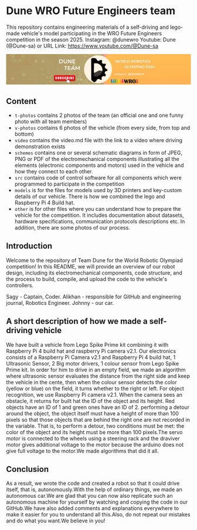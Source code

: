 Dune WRO Future Engineers team
====
This repository contains engineering materials of a self-driving and lego-made vehicle's model participating in the WRO Future Engineers competition in the season 2025.
Instagram: @dunewro
Youtube: Dune (@Dune-sa) 
or URL Link: https://www.youtube.com/@Dune-sa

![image alt](https://github.com/duneteam1/wro2024futureengineersduneteam/blob/main/channels4_banner.jpg?raw=true)
## Content

* `t-photos` contains 2 photos of the team (an official one and one funny photo with all team members)
* `v-photos` contains 6 photos of the vehicle (from every side, from top and bottom)
* `video` contains the video.md file with the link to a video where driving demonstration exists
* `schemes` contains one or several schematic diagrams in form of JPEG, PNG or PDF of the electromechanical components illustrating all the elements (electronic components and motors) used in the vehicle and how they connect to each other.
* `src` contains code of control software for all components which were programmed to participate in the competition
* `models` is for the files for models used by 3D printers and key-custom details of our vehicle. There is how we combined the lego and Raspberry Pi 4 Build hat.
* `other` is for other files where you can understand how to prepare the vehicle for the competition. It includes documentation about datasets, hardware specifications, communication protocols descriptions etc. In addition, there are some photos of our process.

## Introduction

Welcome to the repository of Team Dune for the World Robotic Olympiad competition! In this README, we will provide an overview of our robot design, including its electromechanical components, code structure, and the process to build, compile, and upload the code to the vehicle's controllers.

Sagy - Captain, Coder.
Alikhan - responsible for GitHub and engineering journal, Robotics Engineer.
Johnny - our car.

## A short description of how we made a self-driving vehicle
We have built a vehicle from Lego Spike Prime kit combining it with Raspberry Pi 4 build hat and raspberry Pi camera v2.1.
Our electronics consists of a Raspberry Pi Camera v2.1 and Raspberry Pi 4 build hat, 1 Ultrasonic Sensor, 2 Big motor drivers, 1 colour sensor from Lego Spike Prime kit. In order for him to drive in an empty field, we made an algorithm where ultrasonic sensor evaluates the distance from the right side and keep the vehicle in the cente, then when the colour sensor detects the color (yellow or blue) on the field, it turns whether to the right or left.
For object recognition, we use Raspberry Pi camera v2.1. When the camera sees an obstacle, it returns for built hat the ID of the object and its height. Red objects have an ID of 1 and green ones have an ID of 2. performing a detour around the object, the object itself must have a height of more than 100 pixels so that those objects that are behind the right one are not recorded in the variable. That is, to perform a detour, two conditions must be met: the color of the object and its height must be more than 100 pixels.The servo motor is connected to the wheels using a steering rack and the draviver motor gives additional voltage to the motor because the arduino does not give full voltage to the motor.We made algorithms that did it all.

## Conclusion
As a result, we wrote the code and created a robot so that it could drive itself, that is, autonomously.With the help of ordinary things, we made an autonomous car.We are glad that you can now also replicate such an autonomous machine for yourself by watching and copying the code in our GitHub.We have also added comments and explanations everywhere to make it easier for you to understand all this.Also, do not repeat our mistakes and do what you want.We believe in you!
